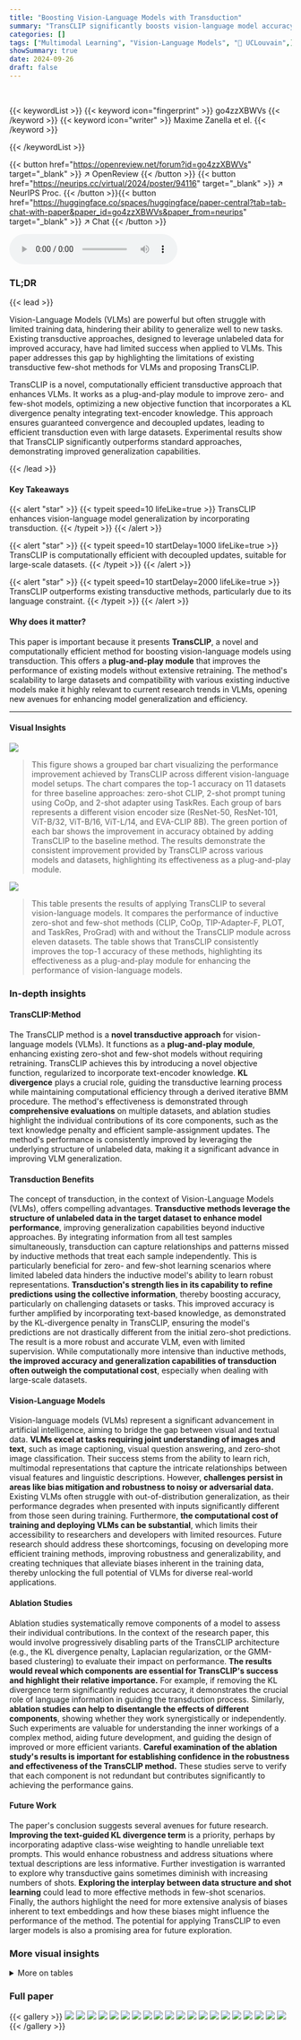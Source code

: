 ```yaml
---
title: "Boosting Vision-Language Models with Transduction"
summary: "TransCLIP significantly boosts vision-language model accuracy by efficiently integrating transduction, a powerful learning paradigm that leverages the structure of unlabeled data."
categories: []
tags: ["Multimodal Learning", "Vision-Language Models", "🏢 UCLouvain",]
showSummary: true
date: 2024-09-26
draft: false
---
```


<br>

{{< keywordList >}}
{{< keyword icon="fingerprint" >}} go4zzXBWVs {{< /keyword >}}
{{< keyword icon="writer" >}} Maxime Zanella et el. {{< /keyword >}}
 
{{< /keywordList >}}

{{< button href="https://openreview.net/forum?id=go4zzXBWVs" target="_blank" >}}
↗ OpenReview
{{< /button >}}
{{< button href="https://neurips.cc/virtual/2024/poster/94116" target="_blank" >}}
↗ NeurIPS Proc.
{{< /button >}}{{< button href="https://huggingface.co/spaces/huggingface/paper-central?tab=tab-chat-with-paper&paper_id=go4zzXBWVs&paper_from=neurips" target="_blank" >}}
↗ Chat
{{< /button >}}



<audio controls>
    <source src="https://ai-paper-reviewer.com/go4zzXBWVs/podcast.wav" type="audio/wav">
    Your browser does not support the audio element.
</audio>


### TL;DR


{{< lead >}}

Vision-Language Models (VLMs) are powerful but often struggle with limited training data, hindering their ability to generalize well to new tasks. Existing transductive approaches, designed to leverage unlabeled data for improved accuracy, have had limited success when applied to VLMs.  This paper addresses this gap by highlighting the limitations of existing transductive few-shot methods for VLMs and proposing TransCLIP.

TransCLIP is a novel, computationally efficient transductive approach that enhances VLMs. It works as a plug-and-play module to improve zero- and few-shot models, optimizing a new objective function that incorporates a KL divergence penalty integrating text-encoder knowledge. This approach ensures guaranteed convergence and decoupled updates, leading to efficient transduction even with large datasets.  Experimental results show that TransCLIP significantly outperforms standard approaches, demonstrating improved generalization capabilities.

{{< /lead >}}


#### Key Takeaways

{{< alert "star" >}}
{{< typeit speed=10 lifeLike=true >}} TransCLIP enhances vision-language model generalization by incorporating transduction. {{< /typeit >}}
{{< /alert >}}

{{< alert "star" >}}
{{< typeit speed=10 startDelay=1000 lifeLike=true >}} TransCLIP is computationally efficient with decoupled updates, suitable for large-scale datasets. {{< /typeit >}}
{{< /alert >}}

{{< alert "star" >}}
{{< typeit speed=10 startDelay=2000 lifeLike=true >}} TransCLIP outperforms existing transductive methods, particularly due to its language constraint. {{< /typeit >}}
{{< /alert >}}

#### Why does it matter?
This paper is important because it presents **TransCLIP**, a novel and computationally efficient method for boosting vision-language models using transduction. This offers a **plug-and-play module** that improves the performance of existing models without extensive retraining.  The method's scalability to large datasets and compatibility with various existing inductive models make it highly relevant to current research trends in VLMs, opening new avenues for enhancing model generalization and efficiency.

------
#### Visual Insights



![](https://ai-paper-reviewer.com/go4zzXBWVs/figures_0_1.jpg)

> This figure shows a grouped bar chart visualizing the performance improvement achieved by TransCLIP across different vision-language model setups.  The chart compares the top-1 accuracy on 11 datasets for three baseline approaches: zero-shot CLIP, 2-shot prompt tuning using CoOp, and 2-shot adapter using TaskRes.  Each group of bars represents a different vision encoder size (ResNet-50, ResNet-101, ViT-B/32, ViT-B/16, ViT-L/14, and EVA-CLIP 8B). The green portion of each bar shows the improvement in accuracy obtained by adding TransCLIP to the baseline method.  The results demonstrate the consistent improvement provided by TransCLIP across various models and datasets, highlighting its effectiveness as a plug-and-play module.





![](https://ai-paper-reviewer.com/go4zzXBWVs/tables_6_1.jpg)

> This table presents the results of applying TransCLIP to several vision-language models.  It compares the performance of inductive zero-shot and few-shot methods (CLIP, CoOp, TIP-Adapter-F, PLOT, and TaskRes, ProGrad) with and without the TransCLIP module across eleven datasets. The table shows that TransCLIP consistently improves the top-1 accuracy of these methods, highlighting its effectiveness as a plug-and-play module for enhancing the performance of vision-language models.





### In-depth insights


#### TransCLIP:Method
The TransCLIP method is a **novel transductive approach** for vision-language models (VLMs).  It functions as a **plug-and-play module**, enhancing existing zero-shot and few-shot models without requiring retraining.  TransCLIP achieves this by introducing a novel objective function, regularized to incorporate text-encoder knowledge.  **KL divergence** plays a crucial role, guiding the transductive learning process while maintaining computational efficiency through a derived iterative BMM procedure.  The method's effectiveness is demonstrated through **comprehensive evaluations** on multiple datasets, and ablation studies highlight the individual contributions of its core components, such as the text knowledge penalty and efficient sample-assignment updates.  The method's performance is consistently improved by leveraging the underlying structure of unlabeled data, making it a significant advance in improving VLM generalization.

#### Transduction Benefits
The concept of transduction, in the context of Vision-Language Models (VLMs), offers compelling advantages.  **Transductive methods leverage the structure of unlabeled data in the target dataset to enhance model performance**, improving generalization capabilities beyond inductive approaches. By integrating information from all test samples simultaneously, transduction can capture relationships and patterns missed by inductive methods that treat each sample independently. This is particularly beneficial for zero- and few-shot learning scenarios where limited labeled data hinders the inductive model's ability to learn robust representations.  **Transduction's strength lies in its capability to refine predictions using the collective information**, thereby boosting accuracy, particularly on challenging datasets or tasks.  This improved accuracy is further amplified by incorporating text-based knowledge, as demonstrated by the KL-divergence penalty in TransCLIP, ensuring the model's predictions are not drastically different from the initial zero-shot predictions. The result is a more robust and accurate VLM, even with limited supervision. While computationally more intensive than inductive methods, **the improved accuracy and generalization capabilities of transduction often outweigh the computational cost**, especially when dealing with large-scale datasets.

#### Vision-Language Models
Vision-language models (VLMs) represent a significant advancement in artificial intelligence, aiming to bridge the gap between visual and textual data.  **VLMs excel at tasks requiring joint understanding of images and text**, such as image captioning, visual question answering, and zero-shot image classification.  Their success stems from the ability to learn rich, multimodal representations that capture the intricate relationships between visual features and linguistic descriptions.  However, **challenges persist in areas like bias mitigation and robustness to noisy or adversarial data.** Existing VLMs often struggle with out-of-distribution generalization, as their performance degrades when presented with inputs significantly different from those seen during training.  Furthermore, **the computational cost of training and deploying VLMs can be substantial**, which limits their accessibility to researchers and developers with limited resources.  Future research should address these shortcomings, focusing on developing more efficient training methods, improving robustness and generalizability, and creating techniques that alleviate biases inherent in the training data, thereby unlocking the full potential of VLMs for diverse real-world applications.

#### Ablation Studies
Ablation studies systematically remove components of a model to assess their individual contributions.  In the context of the research paper, this would involve progressively disabling parts of the TransCLIP architecture (e.g., the KL divergence penalty, Laplacian regularization, or the GMM-based clustering) to evaluate their impact on performance. **The results would reveal which components are essential for TransCLIP's success and highlight their relative importance.** For example, if removing the KL divergence term significantly reduces accuracy, it demonstrates the crucial role of language information in guiding the transduction process. Similarly, **ablation studies can help to disentangle the effects of different components**, showing whether they work synergistically or independently.  Such experiments are valuable for understanding the inner workings of a complex method, aiding future development, and guiding the design of improved or more efficient variants. **Careful examination of the ablation study's results is important for establishing confidence in the robustness and effectiveness of the TransCLIP method.** These studies serve to verify that each component is not redundant but contributes significantly to achieving the performance gains.

#### Future Work
The paper's conclusion suggests several avenues for future research.  **Improving the text-guided KL divergence term** is a priority, perhaps by incorporating adaptive class-wise weighting to handle unreliable text prompts.  This would enhance robustness and address situations where textual descriptions are less informative.  Further investigation is warranted to explore why transductive gains sometimes diminish with increasing numbers of shots.  **Exploring the interplay between data structure and shot learning** could lead to more effective methods in few-shot scenarios.   Finally, the authors highlight the need for more extensive analysis of biases inherent to text embeddings and how these biases might influence the performance of the method.  The potential for applying TransCLIP to even larger models is also a promising area for future exploration.


### More visual insights




<details>
<summary>More on tables
</summary>


![](https://ai-paper-reviewer.com/go4zzXBWVs/tables_6_2.jpg)
> This table presents the results of applying TransCLIP (a novel transductive approach) on top of several existing inductive zero-shot and few-shot methods for vision-language models.  It shows the top-1 accuracy achieved on 11 datasets (ImageNet and 10 fine-grained datasets) when TransCLIP is used as a plug-and-play module.  The results are broken down by the base inductive method used (CLIP, COOP, TIP-Adapter-F, PLOT, and TaskRes) and the number of shots (0, 1, 4, 16) used in few-shot settings. The table demonstrates how TransCLIP improves the accuracy of existing methods across different datasets and shot settings.

![](https://ai-paper-reviewer.com/go4zzXBWVs/tables_7_1.jpg)
> This table presents the results of using TransCLIP on top of various inductive vision-language models.  It shows the improvement in top-1 accuracy achieved by TransCLIP when added to different zero-shot and few-shot methods. The table compares performance across multiple datasets, using several different encoder sizes (ResNet-50, ResNet-101, ViT-B/32, ViT-B/16, EVA-CLIP 8B) and  different few-shot methods (CoOp prompt tuning, TIP-Adapter-F, PLOT, TaskRes, ProGrad). The 'Average' column provides the average accuracy across the eleven datasets shown.

![](https://ai-paper-reviewer.com/go4zzXBWVs/tables_7_2.jpg)
> This table presents the results of applying TransCLIP to several popular inductive zero-shot and few-shot methods.  It demonstrates the improvement in top-1 accuracy achieved by adding TransCLIP as a plug-and-play module. The table shows results across multiple datasets and different encoder sizes, highlighting the consistent performance gains provided by the TransCLIP method.

![](https://ai-paper-reviewer.com/go4zzXBWVs/tables_8_1.jpg)
> This table compares the performance and runtime of TransCLIP-ZS against UPL*, a transductive adaptation of an unsupervised prompt learning method, in a zero-shot setting.  It highlights TransCLIP-ZS's significant speed advantage while maintaining comparable performance.

![](https://ai-paper-reviewer.com/go4zzXBWVs/tables_8_2.jpg)
> This table compares the performance and runtime of TransCLIP-ZS and TransCLIP-FS against CoOp+UPL*.  TransCLIP shows significant performance gains with substantially faster runtime.  The comparison highlights the efficiency advantage of TransCLIP.

![](https://ai-paper-reviewer.com/go4zzXBWVs/tables_8_3.jpg)
> This table presents the results of applying TransCLIP, a novel transductive approach, on top of several inductive zero-shot and few-shot vision-language models.  It shows the top-1 accuracy achieved on 11 datasets (ImageNet, SUN397, Aircraft, EuroSAT, StanfordCars, Food101, Pets, Flower102, Caltech101, DTD, UCF101) for different vision encoders (ResNet-50, ResNet-101, ViT-B/32, ViT-B/16, EVA-CLIP) and different few-shot learning methods (zero-shot, CoOp, TIP-Adapter-F, PLOT, TaskRes, ProGrad). The table demonstrates the consistent improvements in accuracy obtained by adding TransCLIP as a plug-and-play module, showcasing its effectiveness in enhancing the performance of various VLMs.

![](https://ai-paper-reviewer.com/go4zzXBWVs/tables_9_1.jpg)
> This table shows the performance of TransCLIP-ZS on three different sizes of vision-language models (VLMs) on ImageNet and an average of 11 datasets.  It demonstrates the effectiveness of TransCLIP-ZS across various model scales by showing the increase in top-1 accuracy and the relative improvement compared to the original zero-shot performance.  Larger models generally exhibit a larger absolute improvement, but the relative improvement is roughly consistent.

![](https://ai-paper-reviewer.com/go4zzXBWVs/tables_18_1.jpg)
> This table presents the performance improvement achieved by applying TransCLIP (a novel transductive approach) on top of various inductive zero-shot and few-shot learning methods.  It showcases the improvements in Top-1 accuracy across 11 different datasets when TransCLIP is added as a plug-and-play module. The results are broken down by the number of shots used (zero-shot, 1-shot, 4-shot, and 16-shot) and the base inductive method used (CLIP with various vision encoders, COOP, TIP-Adapter-F, PLOT, and TaskRes). The table demonstrates the consistent improvement TransCLIP provides across different datasets and inductive methods.

![](https://ai-paper-reviewer.com/go4zzXBWVs/tables_19_1.jpg)
> This table presents a comparison of the performance of TransCLIP when used in conjunction with several inductive vision-language models.  It shows the top-1 accuracy achieved by different zero-shot and few-shot methods (CLIP, CoOp, TIP-Adapter-F, PLOT, and TaskRes) on 11 image classification datasets, both with and without the addition of TransCLIP as a module. The results demonstrate the consistent improvement in accuracy that TransCLIP provides across various models and datasets.

![](https://ai-paper-reviewer.com/go4zzXBWVs/tables_19_2.jpg)
> This table presents the results of using TransCLIP on top of several inductive vision-language models.  It compares the performance of zero-shot and few-shot (1, 4, and 16-shot) methods on ImageNet and ten other fine-grained datasets, showcasing the improvement achieved by adding TransCLIP. The methods compared are CLIP, CoOp, TIP-Adapter-F, PLOT, TaskRes, and ProGrad, highlighting TransCLIP's consistent improvement across various base models and settings.

![](https://ai-paper-reviewer.com/go4zzXBWVs/tables_20_1.jpg)
> This table presents the results of applying TransCLIP to various vision-language models, both zero-shot and few-shot learning methods, across 11 datasets.  It shows the improvement in top-1 accuracy achieved by adding TransCLIP as a plug-and-play module. The table compares the performance of several popular inductive models (CLIP, CoOp, TIP-Adapter-F, PLOT, TaskRes, and ProGrad) with and without TransCLIP, demonstrating consistent performance improvements across different model architectures and learning scenarios.

![](https://ai-paper-reviewer.com/go4zzXBWVs/tables_20_2.jpg)
> This table presents the results of applying TransCLIP to various inductive zero-shot and few-shot vision-language models.  It shows the top-1 accuracy achieved on 11 different datasets (ImageNet, SUN397, Aircraft, EuroSAT, StanfordCars, Food101, Pets, Flower102, Caltech101, DTD, UCF101) for different model sizes (ViT-B/16) and different adaptation approaches (zero-shot, 1-shot, 4-shot). The table compares the performance of the base models with TransCLIP-ZS (zero-shot TransCLIP) applied to them.  This demonstrates the improvement TransCLIP provides.

![](https://ai-paper-reviewer.com/go4zzXBWVs/tables_21_1.jpg)
> This table presents the results of TransCLIP when used on top of several inductive zero-shot and few-shot methods.  It compares the top-1 accuracy across eleven datasets (ImageNet, SUN397, Aircraft, EuroSAT, Cars, Food101, Pets, Flowers101, Caltech101, DTD, UCF101) for various vision encoders (ResNet-50, ResNet-101, ViT-B/32, ViT-B/16, EVA-CLIP). The comparison is done for different shot settings (zero-shot, 1-shot, 4-shot, and 16-shot). Each row shows the baseline accuracy of a specific method and the improvement provided by adding TransCLIP. This allows evaluating the efficacy of TransCLIP in boosting various existing VLM methods.

![](https://ai-paper-reviewer.com/go4zzXBWVs/tables_21_2.jpg)
> This table presents the results of using TransCLIP (a novel transductive approach) on top of several inductive zero-shot and few-shot methods for vision-language models.  It shows the top-1 accuracy achieved on 11 different datasets, comparing the performance of the baseline methods alone and with the addition of TransCLIP-ZS. The baseline methods include CLIP (zero-shot), CoOp (1-shot and 4-shot), TIP-Adapter-F (1-shot and 4-shot), PLOT (1-shot and 4-shot), and TaskRes (1-shot and 4-shot) using several different vision encoders.

![](https://ai-paper-reviewer.com/go4zzXBWVs/tables_22_1.jpg)
> This table presents the results of applying TransCLIP, a novel transductive approach, on top of various inductive zero-shot and few-shot methods for vision-language models.  It shows the top-1 accuracy achieved on 11 datasets (ImageNet and 10 fine-grained datasets) when TransCLIP is used as a plug-and-play module. The table compares the performance of different base models (CLIP, CoOp, TIP-Adapter-F, PLOT, TaskRes, and ProGrad) both with and without TransCLIP.  The results demonstrate the consistent performance improvements achieved by incorporating TransCLIP across different base models and datasets.

![](https://ai-paper-reviewer.com/go4zzXBWVs/tables_22_2.jpg)
> This table presents the results of using TransCLIP on top of various inductive vision-language models for zero-shot and few-shot image classification. It demonstrates the improvement in top-1 accuracy achieved by TransCLIP across multiple datasets and different model architectures (CLIP with various vision encoders and several few-shot methods).  The table allows for a comparison of TransCLIP's performance enhancement in both zero-shot and few-shot scenarios, highlighting its effectiveness as a plug-and-play module.

![](https://ai-paper-reviewer.com/go4zzXBWVs/tables_23_1.jpg)
> This table presents the results of using TransCLIP on top of several inductive vision-language models for zero-shot and few-shot learning. It shows the improvement in top-1 accuracy achieved by TransCLIP across multiple datasets and various model architectures (CLIP with different backbones and popular few-shot methods such as COOP, TIP-Adapter-F, PLOT, TaskRes, and ProGrad).  The table highlights the consistent improvement offered by TransCLIP, enhancing the performance of both zero-shot and few-shot settings.

![](https://ai-paper-reviewer.com/go4zzXBWVs/tables_23_2.jpg)
> This table presents the results of applying TransCLIP, a novel transductive approach, to improve the performance of several inductive vision-language models on 11 datasets.  The table compares the top-1 accuracy of several base zero-shot and few-shot methods (CLIP, CoOp, TIP-Adapter-F, PLOT, TaskRes, and ProGrad) against the results obtained after incorporating TransCLIP.  The improvement in accuracy is shown for each method and dataset, demonstrating the effectiveness of the TransCLIP module in enhancing generalization capabilities across various models and tasks.

![](https://ai-paper-reviewer.com/go4zzXBWVs/tables_24_1.jpg)
> This table presents the performance comparison of TransCLIP with various inductive zero-shot and few-shot methods across eleven image classification datasets.  The results are shown as top-1 accuracy and are broken down by the number of shots (0-shot, 1-shot, 4-shot, and 16-shot) used for the few-shot methods.  The table allows for a clear comparison of how the proposed TransCLIP method enhances the performance of existing inductive baselines across different scenarios.

![](https://ai-paper-reviewer.com/go4zzXBWVs/tables_24_2.jpg)
> This table presents the results of applying TransCLIP (a novel transductive approach) on top of various inductive zero-shot and few-shot vision-language models.  It shows the improvements in top-1 accuracy achieved by TransCLIP across multiple datasets (ImageNet, SUN397, Aircraft, EuroSAT, StanfordCars, Food101, Pets, Flower102, Caltech101, DTD, UCF101) and various model architectures (CLIP with different vision encoders and popular few-shot adaptation methods like CoOp, TIP-Adapter-F, PLOT, TaskRes, and ProGrad).  The table highlights TransCLIP's consistent ability to boost the performance of existing methods, demonstrating its effectiveness as a plug-and-play module.

![](https://ai-paper-reviewer.com/go4zzXBWVs/tables_25_1.jpg)
> This table presents the results of applying TransCLIP to improve the performance of several inductive vision-language models on eleven datasets.  The table compares zero-shot and few-shot methods (1-shot, 4-shot, and 16-shot) with and without TransCLIP. It demonstrates the consistent improvement in top-1 accuracy achieved by adding TransCLIP as a plug-and-play module on top of existing methods.  The various vision encoder sizes used are also shown.

![](https://ai-paper-reviewer.com/go4zzXBWVs/tables_25_2.jpg)
> This table presents the results of TransCLIP applied on top of several inductive zero-shot and few-shot methods.  It compares the Top-1 accuracy across 11 datasets (ImageNet, SUN397, Aircraft, EuroSAT, StanfordCars, Food101, Pets, Flower102, Caltech101, DTD, UCF101) for each method with and without TransCLIP.  The methods considered include CLIP, COOP, TIP-Adapter-F, PLOT, and TaskRes. The results show how TransCLIP improves accuracy across these methods and different datasets.

![](https://ai-paper-reviewer.com/go4zzXBWVs/tables_26_1.jpg)
> This table shows the top-1 accuracy achieved by the unsupervised prompt learning method (UPL*) on the ImageNet dataset.  The results are presented for different numbers of top-confidence pseudo-labels (8, 16, and 32) drawn from the test set.  The table compares the performance of ResNet-50 and ViT-B/16 architectures.  The purpose is to evaluate the effect of the number of pseudo-labels on the accuracy of the UPL* method.

![](https://ai-paper-reviewer.com/go4zzXBWVs/tables_26_2.jpg)
> This table presents the results of applying TransCLIP (a novel transductive approach) on top of several popular inductive vision-language models, including zero-shot and few-shot methods.  It demonstrates the consistent improvement in top-1 accuracy achieved by TransCLIP across various models and shot settings, showcasing its effectiveness as a plug-and-play module for enhancing VLM performance.  The table shows top-1 accuracy for each dataset on different learning settings (Zero-shot, 1-shot, 4-shot, 16-shot).

![](https://ai-paper-reviewer.com/go4zzXBWVs/tables_26_3.jpg)
> This table presents the results of TransCLIP when used on top of several inductive zero-shot and few-shot methods.  It shows the top-1 accuracy achieved on 11 different datasets (ImageNet, SUN397, Aircraft, EuroSAT, StanfordCars, Food101, Pets, Flower102, Caltech101, DTD, UCF101) for each method, both with and without the addition of TransCLIP.  The few-shot methods included are CoOp, TIP-Adapter-F, PLOT, TaskRes, and ProGrad, each tested with 0-shot, 1-shot, 4-shot, and 16-shot settings.  The table demonstrates TransCLIP's consistent improvement across different base methods and shot settings.

</details>




### Full paper

{{< gallery >}}
<img src="https://ai-paper-reviewer.com/go4zzXBWVs/1.png" class="grid-w50 md:grid-w33 xl:grid-w25" />
<img src="https://ai-paper-reviewer.com/go4zzXBWVs/2.png" class="grid-w50 md:grid-w33 xl:grid-w25" />
<img src="https://ai-paper-reviewer.com/go4zzXBWVs/3.png" class="grid-w50 md:grid-w33 xl:grid-w25" />
<img src="https://ai-paper-reviewer.com/go4zzXBWVs/4.png" class="grid-w50 md:grid-w33 xl:grid-w25" />
<img src="https://ai-paper-reviewer.com/go4zzXBWVs/5.png" class="grid-w50 md:grid-w33 xl:grid-w25" />
<img src="https://ai-paper-reviewer.com/go4zzXBWVs/6.png" class="grid-w50 md:grid-w33 xl:grid-w25" />
<img src="https://ai-paper-reviewer.com/go4zzXBWVs/7.png" class="grid-w50 md:grid-w33 xl:grid-w25" />
<img src="https://ai-paper-reviewer.com/go4zzXBWVs/8.png" class="grid-w50 md:grid-w33 xl:grid-w25" />
<img src="https://ai-paper-reviewer.com/go4zzXBWVs/9.png" class="grid-w50 md:grid-w33 xl:grid-w25" />
<img src="https://ai-paper-reviewer.com/go4zzXBWVs/10.png" class="grid-w50 md:grid-w33 xl:grid-w25" />
<img src="https://ai-paper-reviewer.com/go4zzXBWVs/11.png" class="grid-w50 md:grid-w33 xl:grid-w25" />
<img src="https://ai-paper-reviewer.com/go4zzXBWVs/12.png" class="grid-w50 md:grid-w33 xl:grid-w25" />
<img src="https://ai-paper-reviewer.com/go4zzXBWVs/13.png" class="grid-w50 md:grid-w33 xl:grid-w25" />
<img src="https://ai-paper-reviewer.com/go4zzXBWVs/14.png" class="grid-w50 md:grid-w33 xl:grid-w25" />
<img src="https://ai-paper-reviewer.com/go4zzXBWVs/15.png" class="grid-w50 md:grid-w33 xl:grid-w25" />
<img src="https://ai-paper-reviewer.com/go4zzXBWVs/16.png" class="grid-w50 md:grid-w33 xl:grid-w25" />
<img src="https://ai-paper-reviewer.com/go4zzXBWVs/17.png" class="grid-w50 md:grid-w33 xl:grid-w25" />
<img src="https://ai-paper-reviewer.com/go4zzXBWVs/18.png" class="grid-w50 md:grid-w33 xl:grid-w25" />
<img src="https://ai-paper-reviewer.com/go4zzXBWVs/19.png" class="grid-w50 md:grid-w33 xl:grid-w25" />
<img src="https://ai-paper-reviewer.com/go4zzXBWVs/20.png" class="grid-w50 md:grid-w33 xl:grid-w25" />
{{< /gallery >}}